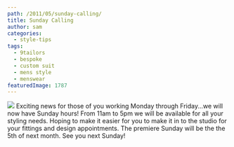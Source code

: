 ```yaml
---
path: /2011/05/sunday-calling/
title: Sunday Calling
author: sam
categories: 
  - style-tips
tags: 
  - 9tailors
  - bespoke
  - custom suit
  - mens style
  - menswear
featuredImage: 1787
---
```

[![](http://2.bp.blogspot.com/-KzC4NqAzJKI/TdvN5SDbBEI/AAAAAAAAAWw/hW61qJVZE_Q/s400/khaki_accessories.TIF)](http://2.bp.blogspot.com/-KzC4NqAzJKI/TdvN5SDbBEI/AAAAAAAAAWw/hW61qJVZE_Q/s1600/khaki_accessories.TIF) Exciting news for those of you working Monday through Friday...we will now have Sunday hours! From 11am to 5pm we will be available for all your styling needs. Hoping to make it easier for you to make it in to the studio for your fittings and design appointments. The premiere Sunday will be the the 5th of next month. See you next Sunday!